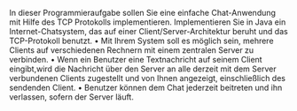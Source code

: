 In dieser Programmieraufgabe sollen Sie eine einfache Chat-Anwendung mit Hilfe des TCP Protokolls implementieren. 
Implementieren Sie in Java ein Internet-Chatsystem, das auf einer Client/Server-Architektur beruht und das TCP-Protokoll benutzt. 
• Mit Ihrem System soll es möglich sein, mehrere Clients auf verschiedenen Rechnern mit einem zentralen Server zu verbinden. 
• Wenn ein Benutzer eine Textnachricht auf seinem Client eingibt,wird die Nachricht über den Server an alle derzeit mit dem Server verbundenen Clients zugestellt und von Ihnen angezeigt, einschließlich des sendenden Client. 
• Benutzer können dem Chat jederzeit beitreten und ihn verlassen, sofern der Server läuft.
